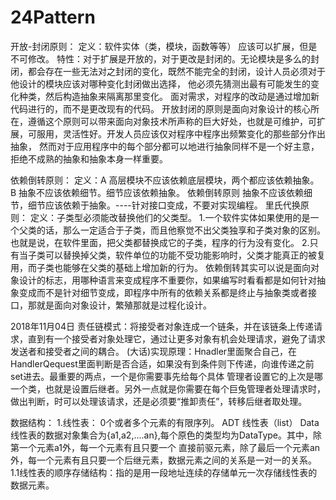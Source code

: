 # 24Pattern
开放-封闭原则：
定义：软件实体（类，模块，函数等等） 应该可以扩展，但是不可修改。
特性：对于扩展是开放的，对于更改是封闭的。无论模块是多么的封闭，都会存在一些无法对之封闭的变化，既然不能完全的封闭，设计人员必须对于他设计的模块应该对哪种变化封闭做出选择，
他必须先猜测出最有可能发生的变化种类，然后构造抽象来隔离那里变化。
    面对需求，对程序的改动是通过增加新代码进行的，而不是更改现有的代码。
    开放封闭的原则是面向对象设计的核心所在，遵循这个原则可以带来面向对象技术所声称的巨大好处，也就是可维护，可扩展，可服用，灵活性好。开发人员应该仅对程序中程序出频繁变化的那些部分作出抽象，
然而对于应用程序中的每个部分都可以地进行抽象同样不是一个好主意，拒绝不成熟的抽象和抽象本身一样重要。

依赖倒转原则：
定义：A 高层模块不应该依赖底层模块，两个都应该依赖抽象。
       B 抽象不应该依赖细节。细节应该依赖抽象。
依赖倒转原则 抽象不应该依赖细节，细节应该依赖于抽象。----针对接口变成，不要对实现编程。
里氏代换原则：
定义：子类型必须能改替换他们的父类型。
1.一个软件实体如果使用的是一个父类的话，那么一定适合于子类，而且他察觉不出父类独享和子类对象的区别。也就是说，在软件里面，把父类都替换成它的子类，程序的行为没有变化。
2.只有当子类可以替换掉父类，软件单位的功能不受功能影响时，父类才能真正的被复用，而子类也能够在父类的基础上增加新的行为。
依赖倒转其实可以说是面向对象设计的标志，用哪种语言来变成程序不重要你，如果编写时看看都是如何针对抽象变成而不是针对细节变成，即程序中所有的依赖关系都是终止与抽象类或者接口，那就是面向对象设计，繁殖那就是过程化设计。

2018年11月04日
责任链模式：将接受者对象连成一个链条，并在该链条上传递请求，直到有一个接受者对象处理它，通过让更多对象有机会处理请求，避免了请求发送者和接受者之间的耦合。
(大话)实现原理：Hnadler里面聚合自己，在HandlerQequest里面判断是否合适，如果没有到条件则下传递，向谁传递之前set进去。最重要的两点，一个是你需要事先给每个具体
管理者设置它的上次是哪一个类，也就是设置后继者。另外一点就是你需要在每个巨兔管理者处理请求时，做出判断，时可以处理该请求，还是必须要“推卸责任”，转移后继者取处理。


数据结构：
1.线性表： 0个或者多个元素的有限序列。
ADT 线性表（list）
Data 线性表的数据对象集合为{a1,a2,....an},每个原色的类型均为DataType。其中，除第一个元素a1外，每一个元素有且只要一个
直接前驱元素，除了最后一个元素an 外，每一个元素有且只要一个后继元素，数据元素之间的关系是一对一的关系。
1.1线性表的顺序存储结构：指的是用一段地址连续的存储单元一次存储线性表的数据元素。